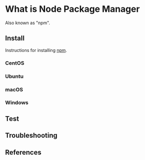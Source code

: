 # What is Node Package Manager

Also known as "npm".

## Install

Instructions for installing [npm](https://www.npmjs.com).

### CentOS

### Ubuntu

### macOS

### Windows

## Test

## Troubleshooting

## References
